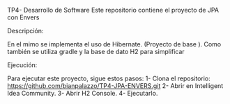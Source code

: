 TP4- Desarrollo de Software Este repositorio contiene el proyecto de JPA con Envers 

Descripción:

En el mimo se implementa el uso de Hibernate. (Proyecto de base ). Como también se utiliza gradle y la base de dato H2 para simplificar

Ejecución:

Para ejecutar este proyecto, sigue estos pasos: 
1- Clona el repositorio:  https://github.com/bianpalazzo/TP4-JPA-ENVERS.git
2- Abrir en Intelligent Idea Community. 
3- Abrir H2 Console. 
4- Ejecutarlo.
